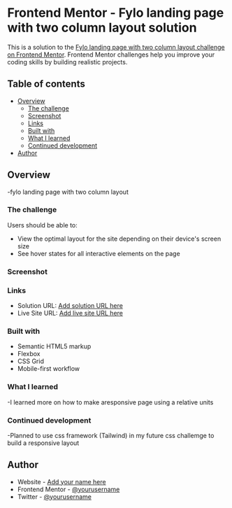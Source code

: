 # Frontend Mentor - Fylo landing page with two column layout solution

This is a solution to the [Fylo landing page with two column layout challenge on Frontend Mentor](https://www.frontendmentor.io/challenges/fylo-landing-page-with-two-column-layout-5ca5ef041e82137ec91a50f5). Frontend Mentor challenges help you improve your coding skills by building realistic projects.

## Table of contents

- [Overview](#overview)
  - [The challenge](#the-challenge)
  - [Screenshot](#screenshot)
  - [Links](#links)
  - [Built with](#built-with)
  - [What I learned](#what-i-learned)
  - [Continued development](#continued-development)
- [Author](#author)

## Overview
  -fylo landing page with two column layout

### The challenge

Users should be able to:

- View the optimal layout for the site depending on their device's screen size
- See hover states for all interactive elements on the page

### Screenshot

[](./images/Frontend%20Mentor%20Fylo%20landing%20page%20with%20two%20column%20layout.png)

### Links

- Solution URL: [Add solution URL here](https://github.com/Yunusabdul38/fylo-landing-page)
- Live Site URL: [Add live site URL here](https://yunusabdul-fylo-page.netlify.app/)

### Built with

- Semantic HTML5 markup
- Flexbox
- CSS Grid
- Mobile-first workflow

### What I learned

-I learned more on how to make aresponsive page using a relative units

### Continued development

-Planned to use css framework (Tailwind) in my future css challemge to build a responsive layout

## Author

- Website - [Add your name here](https://yunusabdul-profile.netlify.app)
- Frontend Mentor - [@yourusername](https://www.frontendmentor.io/profile/Yunusabdul38)
- Twitter - [@yourusername](https://mobile.twitter.com/yunusabdul38)
